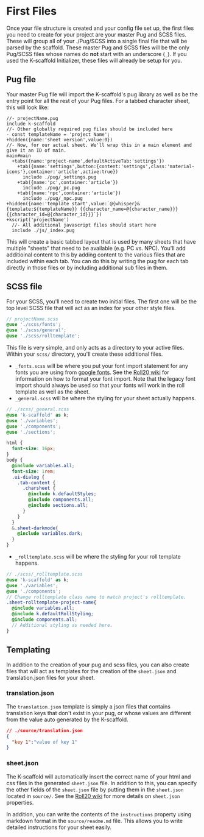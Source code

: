 # First Files
Once your file structure is created and your config file set up, the first files you need to create for your project are your master Pug and SCSS files. These will group all of your ./Pug/SCSS into a single final file that will be parsed by the scaffold. These master Pug and SCSS files will be the only Pug/SCSS files whose names do **not** start with an underscore (`_`). If you used the K-scaffold Initializer, these files will already be setup for you.
## Pug file
Your master Pug file will import the K-scaffold's pug library as well as be the entry point for all the rest of your Pug files. For a tabbed character sheet, this will look like:
```pug
//- projectName.pug
include k-scaffold
//- Other globally required pug files should be included here
- const templateName = 'project Name';
+hidden({name:'sheet version',value:0})
//- Now, for our actual sheet. We'll wrap this in a main element and give it an ID of main.
main#main
  +tabs({name:'project-name',defaultActiveTab:'settings'})
    +tab({name:'settings',button:{content:'settings',class:'material-icons'},container:'article',active:true})
      include ./pug/_settings.pug
    +tab({name:'pc',container:'article'})
      include ./pug/_pc.pug
    +tab({name:'npc',container:'article'})
      include ./pug/_npc.pug
+hidden({name:'template start',value:`@{whisper}&{template:${templateName}} {{character_name=@{character_name}}} {{character_id=@{character_id}}}`})
+kscript('projectName')
  //- All additional javascript files should start here
  include ./js/_index.pug
```
This will create a basic tabbed layout that is used by many sheets that have multiple "sheets" that need to be available (e.g. PC vs. NPC). You'll add additioinal content to this by adding content to the various files that are included within each tab. You can do this by writing the pug for each tab directly in those files or by including additional sub files in them.
## SCSS file
For your SCSS, you'll need to create two initial files. The first one will be the top level SCSS file that will act as an index for your other style files.
```scss
// projectName.scss
@use './scss/fonts';
@use './scss/general';
@use './scss/rolltemplate';
```
This file is very simple, and only acts as a directory to your active files. Within your `scss/` directory, you'll create these additional files.
- `_fonts.scss` will be where you put your font import statement for any fonts you are using from [google fonts](https://fonts.google.com/). See the [Roll20 wiki](https://wiki.roll20.net/CSS_Wizardry#Legacy_Sheet) for information on how to format your font import. Note that the legacy font import should always be used so that your fonts will work in the roll template as well as the sheet.
- `_general.scss` will be where the styling for your sheet actually happens.
```scss
// ./scss/_general.scss
@use 'k-scaffold' as k;
@use './variables';
@use './components';
@use './sections';

html {
  font-size: 16px;
}
body {
  @include variables.all;
  font-size: 1rem;
  .ui-dialog {
    .tab-content {
      .charsheet {
        @include k.defaultStyles;
        @include components.all;
        @include sections.all;
      }
    }
  }
  &.sheet-darkmode{
    @include variables.dark;
  }
}
```
- `_rolltemplate.scss` will be where the styling for your roll template happens.
```scss
// ./scss/_rolltemplate.scss
@use 'k-scaffold' as k;
@use './variables';
@use './components';
// Change rolltemplate class name to match project's rolltemplate.
.sheet-rolltemplate-project-name{
  @include variables.all;
  @include k.defaultRollStyling;
  @include components.all;
  // Additional styling as needed here.
}
```
## Templating
In addition to the creation of your pug and scss files, you can also create files that will act as templates for the creation of the `sheet.json` and translation.json files for your sheet.
### translation.json
The `translation.json` template is simply a json files that contains translation keys that don't exist in your pug, or whose values are different from the value auto generated by the K-scaffold.
```json
// ./source/translation.json
{
  "key 1":"value of key 1"
}
```
### sheet.json
The K-scaffold will automatically insert the correct name of your html and css files in the generated `sheet.json` file. In addition to this, you can specify the other fields of the `sheet.json` file by putting them in the `sheet.json` located in `source/`. See the [Roll20 wiki](https://wiki.roll20.net/Sheet.json) for more details on `sheet.json` properties.

In addition, you can write the contents of the `instructions` property using markdown format in the `source/readme.md` file. This allows you to write detailed instructions for your sheet easily.
<!-- ## Advanced Topics
A character sheet is of course much more involved than these simple files. For a more involved tutorial on using the K-scaffold to create a sheet, see the [Sheet Author's Journey (WIP)](/guide/sheet-journey-1) which creates an actual sheet from project initialization to deployment.

You can also read the rest of the generic guide which will go over how to use each piece of the library. -->